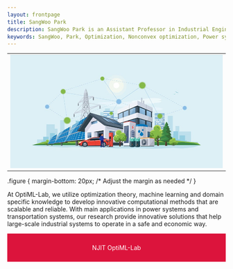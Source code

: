 ```yaml
---
layout: frontpage
title: SangWoo Park
description: SangWoo Park is an Assistant Professor in Industrial Engineering at New Jersey Institute of Technology
keywords: SangWoo, Park, Optimization, Nonconvex optimization, Power systems, Energy systems, Renewable Energy, Machine Learning 
---
```


<link rel="apple-touch-icon" sizes="180x180" href="/apple-touch-icon.png">
<link rel="icon" type="image/png" sizes="32x32" href="/favicon-32x32.png">
<link rel="icon" type="image/png" sizes="16x16" href="/favicon-16x16.png">
<link rel="manifest" href="/site.webmanifest">
<link rel="mask-icon" href="/safari-pinned-tab.svg" color="#5bbad5">
<meta name="msapplication-TileColor" content="#da532c">
<meta name="theme-color" content="#ffffff">

<!-- <div class="navbar">
  <div class="navbar-inner">
      <ul class="nav">
          <li><a href="{{ BASE_PATH }}/broman_cv.pdf">cv</a></li>
          <li><a href="https://github.com/kbroman">github</a></li>
          <li><a href="https://kbroman.org/blog">blog</a></li>
          <li><a rel="me" href="https:///fosstodon.org/@kbroman">mastodon</a></li>
      </ul>
  </div>
</div> -->

<table class="wide">
<tr>
  <td class="figure">	
    <img src="publpics/smart_city_01.jpg" alt="" title=""/>
  </td>
</tr>
</table>

.figure {
  margin-bottom: 20px; /* Adjust the margin as needed */
}

At OptiML-Lab, we utilize optimization theory, machine learning and domain specific knowledge to develop innovative 
computational methods that are scalable and reliable. With main applications in power systems and 
transportation systems, our research provide innovative solutions that help large-scale industrial systems 
to operate in a safe and economic way.

<!-- <div class="navbar">
  <div class="navbar-inner">
      <ul class="nav">
          <li><a href="morefigs.html">more figures</a></li>
      </ul>
  </div>
</div> -->

<div class="red-banner">
  <p>NJIT OptiML-Lab</p>
</div>

<style>
  .red-banner {
    background-color: crimson;
    color: white;
    padding: 10px;
    text-align: center;
  }
</style>